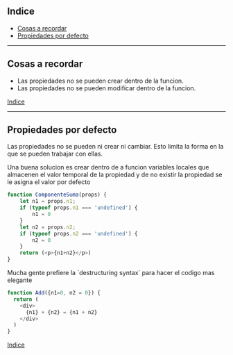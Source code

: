 ## Indice
- [Cosas a recordar](#Cosas-a-recordar)
- [Propiedades por defecto](#Propiedades-por-defecto)

--------------------------
## Cosas a recordar
- Las propiedades no se pueden crear dentro de la funcion.
- Las propiedades no se pueden modificar dentro de la funcion.

[Indice](#Indice)

---------------------------
## Propiedades por defecto
Las propiedades no se pueden ni crear ni cambiar. Esto limita la forma en la que se pueden trabajar con ellas.

Una buena solucion es crear dentro de a funcion variables locales que almacenen el valor temporal de la propiedad y de no existir la propiedad se le asigna el valor por defecto

```javascript
function ComponenteSuma(props) {
    let n1 = props.n1;
    if (typeof props.n1 === 'undefined') {
        n1 = 0
    }
    let n2 = props.n2;
    if (typeof props.n2 === 'undefined') {
        n2 = 0
    }
    return (<p>{n1+n2}</p>)
}
```
Mucha gente prefiere la ´destructuring syntax´ para hacer el codigo mas elegante
```javascript
function Add({n1=0, n2 = 0}) {
  return (
    <div>
      {n1} + {n2} = {n1 + n2}
    </div>
  )
}
```
[Indice](#Indice)
